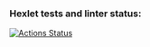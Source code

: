 ### Hexlet tests and linter status:
[![Actions Status](https://github.com/Nesterrr/frontend-project-44/workflows/hexlet-check/badge.svg)](https://github.com/Nesterrr/frontend-project-44/actions)